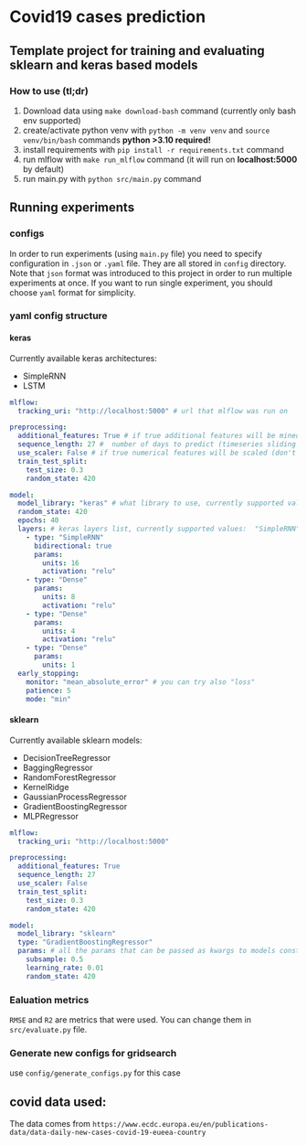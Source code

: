 # Covid19 cases prediction
## Template project for training and evaluating sklearn and keras based models

### How to use (tl;dr)
1. Download data using `make download-bash` command (currently only bash env supported)
2. create/activate python venv with `python -m venv venv` and `source venv/bin/bash` commands **python >3.10 required!**
3. install requirements with `pip install -r requirements.txt` command
4. run mlflow with `make run_mlflow` command (it will run on __localhost:5000__ by default)
5. run main.py with `python src/main.py` command

## Running experiments
### configs 
In order to run experiments (using `main.py` file) you need to specify configuration in `.json` or `.yaml` file. They are all stored in `config` directory.  
Note that `json` format was introduced to this project in order to run multiple experiments at once. If you want to run single experiment, you should choose `yaml` format for simplicity.

### yaml config structure
#### keras
Currently available keras architectures:
- SimpleRNN
- LSTM

```yaml
mlflow:
  tracking_uri: "http://localhost:5000" # url that mlflow was run on

preprocessing:
  additional_features: True # if true additional features will be mined
  sequence_length: 27 #  number of days to predict (timeseries sliding window size)
  use_scaler: False # if true numerical features will be scaled (don't worry, there's no data leak, test and train data scaled separately).
  train_test_split:
    test_size: 0.3
    random_state: 420

model:
  model_library: "keras" # what library to use, currently supported values:  "keras" and "sklearn"
  random_state: 420
  epochs: 40
  layers: # keras layers list, currently supported values:  "SimpleRNN" and "LSTM" and "Dense". You can remove or add more/fewer layers here.
    - type: "SimpleRNN"
      bidirectional: true
      params:
        units: 16
        activation: "relu"
    - type: "Dense"
      params:
        units: 8
        activation: "relu"
    - type: "Dense"
      params:
        units: 4
        activation: "relu"
    - type: "Dense"
      params:
        units: 1
  early_stopping:
    monitor: "mean_absolute_error" # you can try also "loss"
    patience: 5
    mode: "min"
```
#### sklearn
Currently available sklearn models:
- DecisionTreeRegressor
- BaggingRegressor
- RandomForestRegressor
- KernelRidge
- GaussianProcessRegressor
- GradientBoostingRegressor
- MLPRegressor

```yaml
mlflow:
  tracking_uri: "http://localhost:5000"

preprocessing:
  additional_features: True
  sequence_length: 27
  use_scaler: False
  train_test_split:
    test_size: 0.3
    random_state: 420

model:
  model_library: "sklearn"
  type: "GradientBoostingRegressor"
  params: # all the params that can be passed as kwargs to models constructor (like this: GradientBoostingRegressor(**params))
    subsample: 0.5
    learning_rate: 0.01
    random_state: 420
```

### Ealuation metrics
`RMSE` and `R2` are metrics that were used. You can change them in `src/evaluate.py` file.

### Generate new configs for gridsearch
use `config/generate_configs.py` for this case

## covid data used:
The data comes from `https://www.ecdc.europa.eu/en/publications-data/data-daily-new-cases-covid-19-eueea-country`